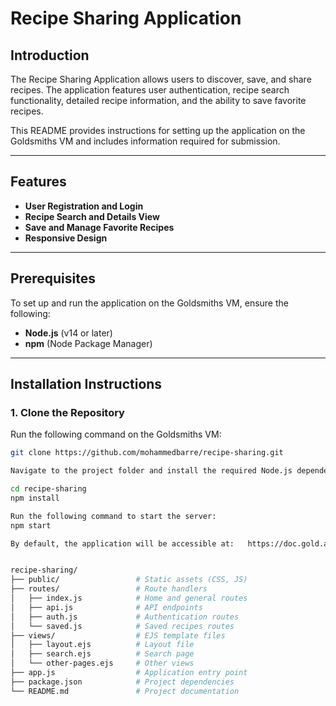# Recipe Sharing Application

## Introduction
The Recipe Sharing Application allows users to discover, save, and share recipes. The application features user authentication, recipe search functionality, detailed recipe information, and the ability to save favorite recipes.

This README provides instructions for setting up the application on the Goldsmiths VM and includes information required for submission.

---

## Features
- **User Registration and Login**
- **Recipe Search and Details View**
- **Save and Manage Favorite Recipes**
- **Responsive Design** 

---

## Prerequisites
To set up and run the application on the Goldsmiths VM, ensure the following:
- **Node.js** (v14 or later)
- **npm** (Node Package Manager)

---

## Installation Instructions

### 1. Clone the Repository
Run the following command on the Goldsmiths VM:
```bash
git clone https://github.com/mohammedbarre/recipe-sharing.git

Navigate to the project folder and install the required Node.js dependencies:

cd recipe-sharing
npm install

Run the following command to start the server:
npm start

By default, the application will be accessible at:   https://doc.gold.ac.uk/usr/107


recipe-sharing/
├── public/                 # Static assets (CSS, JS)
├── routes/                 # Route handlers
│   ├── index.js            # Home and general routes
│   ├── api.js              # API endpoints
│   ├── auth.js             # Authentication routes
│   └── saved.js            # Saved recipes routes
├── views/                  # EJS template files
│   ├── layout.ejs          # Layout file
│   ├── search.ejs          # Search page
│   └── other-pages.ejs     # Other views
├── app.js                  # Application entry point
├── package.json            # Project dependencies
└── README.md               # Project documentation
